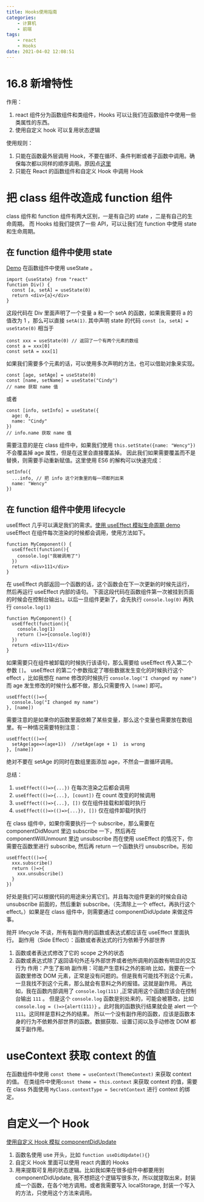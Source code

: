 ```yaml
---
title: Hooks使用指南
categories:
    - 计算机
    - 前端
tags:
    - react
    - Hooks
date: 2021-04-02 12:08:51
---
```


# 16.8 新增特性

作用：

1. react 组件分为函数组件和类组件，Hooks 可以让我们在函数组件中使用一些类属性的东西。
2. 使用自定义 hook 可以复用状态逻辑

使用规则：

1. 只能在函数最外层调用 Hook，不要在循环、条件判断或者子函数中调用。确保每次都以同样的顺序调用。原因点[这里](https://github.com/z-memo/interview/issues/148)
2. 只能在 React 的函数组件和自定义 Hook 中调用 Hook

# 把 class 组件改造成 function 组件

class 组件和 function 组件有两大区别，一是有自己的 state ，二是有自己的生命周期。
而 Hooks 给我们提供了一些 API，可以让我们在 function 中使用 state 和生命周期。

## 在 function 组件中使用 state

[Demo](https://codesandbox.io/s/usestate-yvt0y?file=/src/App.js)
在函数组件中使用 useState 。

```
import {useState} from "react"
function Div() {
  const [a, setA] = useState(0)
  return <div>{a}</div>
}
```

这段代码在 Div 里面声明了一个变量 a 和一个 setA 的函数，如果我需要将 a 的值改为 1 ，那么可以直接 `setA(1)`.
其中声明 state 的代码 `const [a, setA] = useState(0)` 相当于

```
const xxx = useState(0) // 返回了一个有两个元素的数组
const a = xxx[0]
const setA = xxx[1]
```

如果我们需要多个元素的话，可以使用多次声明的方法，也可以借助对象来实现。

```
const [age, setAge] = useState(0)
const [name, setName] = useState("Cindy")
// name 获取 name 值
```

或者

```
const [info, setInfo] = useState({
  age: 0,
  name: "Cindy"
})
// info.name 获取 name 值
```

需要注意的是在 class 组件中，如果我们使用 `this.setState({name: "Wency"})` 不会覆盖掉 age 属性，但是在这里会直接覆盖掉。
因此我们如果需要覆盖而不是替换，则需要手动重新赋值。这里使用 ES6 的解构可以快速完成：

```
setInfo({
  ...info, // 把 info 这个对象里的每一项都列出来
  name: "Wency"
})
```

## 在 function 组件中使用 lifecycle

useEffect 几乎可以满足我们的需求。[使用 useEffect 模拟生命周期 demo](https://codesandbox.io/s/useeffect-xxhcn?file=/src/App.js)
useEffect 在组件每次渲染的时候都会调用，使用方法如下。

```
function MyComponent() {
  useEffect(function(){
    console.log("我被调用了")
  })
  return <div>111</div>
}
```

在 useEffect 内部返回一个函数的话，这个函数会在下一次更新的时候先运行，然后再运行 useEffect 内部的语句。
下面这段代码在函数组件第一次被挂到页面的时候会在控制台输出`1`。以后一旦组件更新了，会先执行 `console.log(0)` 再执行 `console.log(1)`

```
function MyComponent() {
  useEffect(function(){
    console.log(1)
    return ()=>{console.log(0)}
  })
  return <div>111</div>
}
```

如果需要只在组件被卸载的时候执行该语句，那么需要给 useEffect 传入第二个参数 `[]`。
useEffect 的第二个参数指定了哪些数据发生变化的时候执行这个 effect ，比如我想在 name 修改的时候执行 `console.log("I changed my name")` 而 age 发生修改的时候什么都不做，那么只需要传入 `[name]` 即可。

```
useEffect(()=>{
  console.log("I changed my name")
}, [name])
```

需要注意的是如果你的函数里面依赖了某些变量，那么这个变量也需要放在数组里。有一种情况需要特别注意：

```
useEffect(()=>{
  setAge(age=>(age+1))  //setAge(age + 1)  is wrong
}, [name])
```

绝对不要在 setAge 的同时在数组里面添加 age，不然会一直循环调用。

总结：

1. `useEffect(()=>{...})` 在每次渲染之后都会调用
2. `useEffect(()=>{...}, [count])` 在 count 改变的时候调用
3. `useEffect(()=>{...}, [])` 仅在组件挂载和卸载时执行
4. `useEffect(()=>(()=>{...}), [])` 仅在组件卸载时执行

在 class 组件中，如果你需要执行一个 subscribe，那么需要在 componentDidMount 里边 subscribe 一下，然后再在 componentWillUnmount 里边 unsubscribe
而在使用 useEffect 的情况下，你需要在函数里进行 subscribe, 然后再 return 一个函数执行 unsubscribe。形如

```
useEffect(()=>{
  xxx.subscribe()
  return ()=>{
    xxx.unsubscribe()
  }
})
```

好处是我们可以根据代码的用途来分离它们。并且每次组件更新的时候会自动 unsubscribe 前面的，然后重新 subscribe。（先清除上一个 effect，再执行这个 effect。）如果是在 class 组件中，则需要通过 componentDidUpdate 来做这件事。

抛开 lifecycle 不谈，所有有副作用的函数或表达式都应该在 useEffect 里面执行。
副作用（Side Effect）：函数或者表达式的行为依赖于外部世界

1. 函数或者表达式修改了它的 scope 之外的状态
2. 函数或表达式除了返回语句外还与外部世界或者他所调用的函数有明显的交互行为
   作用：产生了影响
   副作用：可能产生意料之外的影响
   比如，我要在一个函数里修改 DOM 元素，正常是没有问题的。但是我有可能找不到这个元素，一旦我找不到这个元素，那么就会有意料之外的报错。这就是副作用。
   再比如，我在函数内部调用了 `console.log(111)` ,正常调用这个函数应该会在控制台输出 `111` 。 但是这个 `console.log` 函数是别处来的，可能会被篡改，比如 `console.log = ()=>{alert(111)}` 。此时我的函数执行结果就会是 alert 一个 `111`。这同样是意料之外的结果。
   所以一个没有副作用的函数，应该是函数本身的行为不依赖外部世界的函数。数据获取、设置订阅以及手动修改 DOM 都属于副作用。

# useContext 获取 context 的值

在函数组件中使用 `const theme = useContext(ThemeContext)` 来获取 context 的值。
在类组件中使用`const theme = this.context` 来获取 context 的值，需要在 class 外面使用 `MyClass.contextType = SecretContext` 进行 context 的绑定。

# 自定义一个 Hook

[使用自定义 Hook 模拟 componentDidUpdate](https://codesandbox.io/s/zidingyihook-ui7ug?file=/src/App.js)

1. 函数名使用 use 开头，比如 `function useDidUpdate(){}`
2. 自定义 Hook 里面可以使用 react 内置的 Hooks
3. 用来提取可复用的状态逻辑。比如我如果在很多组件中都要用到 componentDidUpdate, 我不想把这个逻辑写很多次，所以就提取出来，封装成一个函数，在各个地方调用。或者我需要写入 localStorage, 封装一个写入的方法，只使用这个方法来调用。
